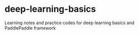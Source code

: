# deep-learning-basics
Learning notes and practice codes for deep learning basics and PaddlePaddle framework
